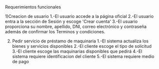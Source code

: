 Requerimientos funcionales

1)Creacion de usuario
   1.-El usuario accede a la página oficial 
   2.-El usuario entra a la sección de Sesión y escoge 'Crear cuenta'
   3.-El usuario proporciona su nombre, apellido, DNI, correo electrónico y contraseña además de confirmar los Terminos y condiciones.

2) Pedir servicio de préstamo de maquinaria
   1.-El sistema actualiza los bienes y servicios disponibles
   2.-El cliente escoge el tipo de solicitud
   3.-El cliente escoge las maquinarias disponibles que pedirá
   4.-El sistema requiere identificacion del cliente
   5.-El sistema requiere medio de pago
   
